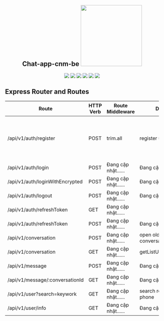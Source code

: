<h2 align="center">Chat-app-cnm-be <img src="https://media.giphy.com/media/rsUGLKwgSvSxmq1VrZ/giphy.gif" width="200"></h2>
<p align="center">
<img src="https://img.shields.io/badge/-JavaScript-black?style=flat-square&logo=javascript"/>
<img src="https://img.shields.io/badge/-Nodejs-black?style=flat-square&logo=Node.js"/>
<img src="https://img.shields.io/badge/-Expressjs-black?style=flat-square&logo=Express.js"/>
<img src="https://img.shields.io/badge/-MongoDB-black?style=flat-square&logo=mongodb"/>
<img src="https://img.shields.io/badge/-Git-black?style=flat-square&logo=git"/>
<img src="https://img.shields.io/badge/-GitHub-black?style=flat-square&logo=github"/>
</p>

## Express Router and Routes

| Route                           | HTTP Verb | Route Middleware    | Description                         | input                                                                                                             | ouput                                  |
| ------------------------------- | --------- | ------------------- | ----------------------------------- | ----------------------------------------------------------------------------------------------------------------- | -------------------------------------- |
| /api/v1/auth/register           | POST      | trim.all            | register user                       | { "name":"string", "phone":"string", "password":"string", "dateOfBirth":"yyyy-MM-DD", "gender":"male or female" } | {message,accessToken,usser:{info....}} |
| /api/v1/auth/login              | POST      | Đang cập nhật...... | Đang cập nhật......                 |                                                                                                                   |                                        |
| /api/v1/auth/loginWithEncrypted | POST      | Đang cập nhật...... | Đang cập nhật......                 | { phone, password }                                                                                               | Đang cập nhật......                    |
| /api/v1/auth/logout             | POST      | Đang cập nhật...... | Đang cập nhật......                 |
| /api/v1/auth/refreshToken       | GET       | Đang cập nhật...... |
| /api/v1/auth/refreshToken       | POST      | Đang cập nhật...... | Đang cập nhật......                 |
| /api/v1/conversation            | POST      | Đang cập nhật...... | open old or new conversation (chat) |                                                                                                                   |                                        |
| /api/v1/conversation            | GET       | Đang cập nhật...... | getListUserConversations            |
| /api/v1/message                 | POST      | Đang cập nhật...... | Đang cập nhật......                 |
| /api/v1/message/:conversationId | GET       | Đang cập nhật...... | Đang cập nhật......                 |
| /api/v1/user?search=keywork     | GET       | Đang cập nhật...... | search regex by name or phone       |
| /api/v1/user/info               | GET       | Đang cập nhật...... | Đang cập nhật......                 |
